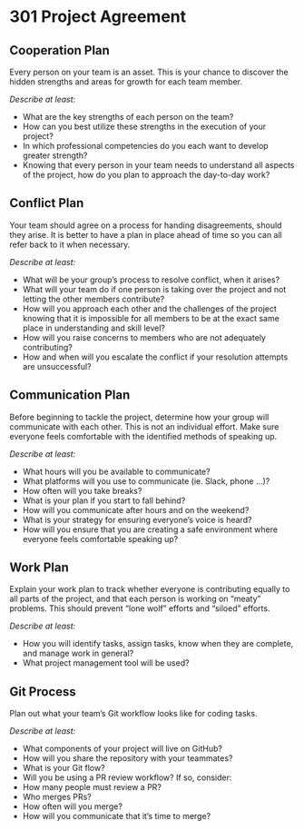 # 301 Project Agreement

## Cooperation Plan
Every person on your team is an asset. This is your chance to discover the hidden strengths and areas for growth for each team member.

*Describe at least:* 

* What are the key strengths of each person on the team?
* How can you best utilize these strengths in the execution of your project?
* In which professional competencies do you each want to develop greater strength?
* Knowing that every person in your team needs to understand all aspects of the project, how do you plan to approach the day-to-day work?

## Conflict Plan
Your team should agree on a process for handing disagreements, should they arise. It is better to have a plan in place ahead of time so you can all refer back to it when necessary.

*Describe at least:* 

* What will be your group’s process to resolve conflict, when it arises?
* What will your team do if one person is taking over the project and not letting the other members contribute?
* How will you approach each other and the challenges of the project knowing that it is impossible for all members to be at the exact same place in understanding and skill level?
* How will you raise concerns to members who are not adequately contributing?
* How and when will you escalate the conflict if your resolution attempts are unsuccessful?

## Communication Plan
Before beginning to tackle the project, determine how your group will communicate with each other. This is not an individual effort. Make sure everyone feels comfortable with the identified methods of speaking up.

*Describe at least:*

* What hours will you be available to communicate?
* What platforms will you use to communicate (ie. Slack, phone …)?
* How often will you take breaks?
* What is your plan if you start to fall behind?
* How will you communicate after hours and on the weekend?
* What is your strategy for ensuring everyone’s voice is heard?
* How will you ensure that you are creating a safe environment where everyone feels comfortable speaking up?

## Work Plan
Explain your work plan to track whether everyone is contributing equally to all parts of the project, and that each person is working on “meaty” problems. This should prevent “lone wolf” efforts and “siloed” efforts.

*Describe at least:*

* How you will identify tasks, assign tasks, know when they are complete, and manage work in general?
* What project management tool will be used?

## Git Process
Plan out what your team’s Git workflow looks like for coding tasks.

*Describe at least:*

* What components of your project will live on GitHub?
* How will you share the repository with your teammates?
* What is your Git flow?
* Will you be using a PR review workflow? If so, consider:
* How many people must review a PR?
* Who merges PRs?
* How often will you merge?
* How will you communicate that it’s time to merge?
